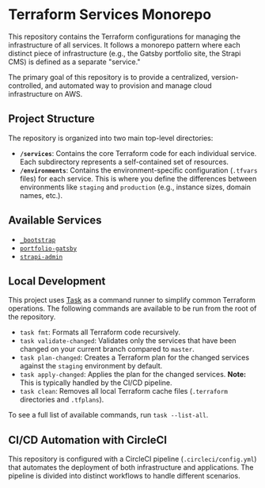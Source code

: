 # Terraform Services Monorepo

This repository contains the Terraform configurations for managing the infrastructure of all services. It follows a monorepo pattern where each distinct piece of infrastructure (e.g., the Gatsby portfolio site, the Strapi CMS) is defined as a separate "service."

The primary goal of this repository is to provide a centralized, version-controlled, and automated way to provision and manage cloud infrastructure on AWS.

## Project Structure

The repository is organized into two main top-level directories:

* **`/services`**: Contains the core Terraform code for each individual service. Each subdirectory represents a self-contained set of resources.
* **`/environments`**: Contains the environment-specific configuration (`.tfvars` files) for each service. This is where you define the differences between environments like `staging` and `production` (e.g., instance sizes, domain names, etc.).

## Available Services
* [`_bootstrap`](./services/_bootstrap/README.md)
* [`portfolio-gatsby`](./services/portfolio-gatsby/README.md)
* [`strapi-admin`](./services/strapi-admin/README.md)

## Local Development

This project uses [Task](https://taskfile.dev/) as a command runner to simplify common Terraform operations. The following commands are available to be run from the root of the repository.

* `task fmt`: Formats all Terraform code recursively.
* `task validate-changed`: Validates only the services that have been changed on your current branch compared to `master`.
* `task plan-changed`: Creates a Terraform plan for the changed services against the `staging` environment by default.
* `task apply-changed`: Applies the plan for the changed services. **Note:** This is typically handled by the CI/CD pipeline.
* `task clean`: Removes all local Terraform cache files (`.terraform` directories and `.tfplans`).

To see a full list of available commands, run `task --list-all`.

## CI/CD Automation with CircleCI

This repository is configured with a CircleCI pipeline (`.circleci/config.yml`) that automates the deployment of both infrastructure and applications. The pipeline is divided into distinct workflows to handle different scenarios.
